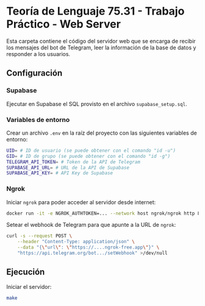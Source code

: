 # Teoría de Lenguaje 75.31 - Trabajo Práctico - Web Server

Esta carpeta contiene el código del servidor web que se encarga de recibir los mensajes del bot de Telegram, leer la información de la base de datos y responder a los usuarios.

## Configuración

### Supabase

Ejecutar en Supabase el SQL provisto en el archivo `supabase_setup.sql`.

### Variables de entorno

Crear un archivo `.env` en la raíz del proyecto con las siguientes variables de entorno:

```bash
UID= # ID de usuario (se puede obtener con el comando "id -u")
GID= # ID de grupo (se puede obtener con el comando "id -g")
TELEGRAM_API_TOKEN= # Token de la API de Telegram
SUPABASE_API_URL= # URL de la API de Supabase
SUPABASE_API_KEY= # API Key de Supabase
```

### Ngrok

Iniciar `ngrok` para poder acceder al servidor desde internet:

```bash
docker run -it -e NGROK_AUTHTOKEN=... --network host ngrok/ngrok http 8080`
```

Setear el webhook de Telegram para que apunte a la URL de `ngrok`:

```bash
curl -s --request POST \
    --header "Content-Type: application/json" \
    --data "{\"url\": \"https://....ngrok-free.app\"}" \
    "https://api.telegram.org/bot.../setWebhook" >/dev/null
```

## Ejecución

Iniciar el servidor:

```bash
make
```
